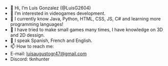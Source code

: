 - 👋 Hi, I’m Luis Gonzalez (@LuisG2604)
- 👀 I’m interested in videogames development.
- 🌱 I currently know Java, Python, HTML, CSS, JS, C# and learning more programming languages!
- 🪼 I have tried to make small games many times, I have knowledge on 3D and 2D dessign.
- 🛬 I speak Spanish, French and English.
- 📫 How to reach me:
-   E-mail: luisaugustogr47@gmail.com
-   Discord: tknhunter
